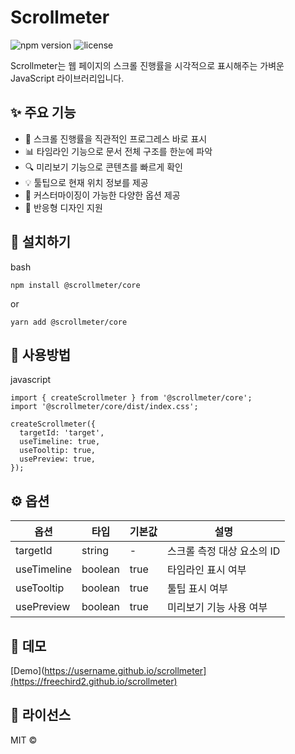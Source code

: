 # Scrollmeter

![npm version](https://img.shields.io/npm/v/@scrollmeter/core)
![license](https://img.shields.io/npm/l/@scrollmeter/core)

Scrollmeter는 웹 페이지의 스크롤 진행률을 시각적으로 표시해주는 가벼운 JavaScript 라이브러리입니다.

## ✨ 주요 기능

- 🎯 스크롤 진행률을 직관적인 프로그레스 바로 표시
- 📊 타임라인 기능으로 문서 전체 구조를 한눈에 파악
- 🔍 미리보기 기능으로 콘텐츠를 빠르게 확인
- 💡 툴팁으로 현재 위치 정보를 제공
- 🎨 커스터마이징이 가능한 다양한 옵션 제공
- 📱 반응형 디자인 지원

## 🚀 설치하기

bash

```
npm install @scrollmeter/core
```

or

```
yarn add @scrollmeter/core
```

## 🔧 사용방법

javascript

```
import { createScrollmeter } from '@scrollmeter/core';
import '@scrollmeter/core/dist/index.css';

createScrollmeter({
  targetId: 'target',
  useTimeline: true,
  useTooltip: true,
  usePreview: true,
});
```

## ⚙️ 옵션

| 옵션        | 타입    | 기본값 | 설명                       |
| ----------- | ------- | ------ | -------------------------- |
| targetId    | string  | -      | 스크롤 측정 대상 요소의 ID |
| useTimeline | boolean | true   | 타임라인 표시 여부         |
| useTooltip  | boolean | true   | 툴팁 표시 여부             |
| usePreview  | boolean | true   | 미리보기 기능 사용 여부    |

## 🌟 데모

[Demo](https://username.github.io/scrollmeter](https://freechird2.github.io/scrollmeter)

## 📝 라이선스

MIT ©
